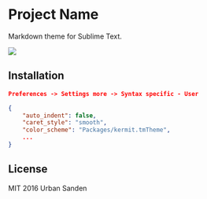 # Project Name

Markdown theme for Sublime Text.

<img src="https://cloud.githubusercontent.com/assets/307676/19168445/79e89fec-8c10-11e6-9062-dd6bed794af1.png">

## Installation

```json
Preferences -> Settings more -> Syntax specific - User
```

```json
{
    "auto_indent": false,
    "caret_style": "smooth",
    "color_scheme": "Packages/kermit.tmTheme",
    ...
}
```

## License

MIT 2016 Urban Sanden